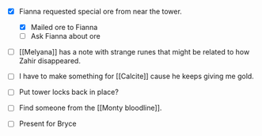 - [x] Fianna requested special ore from near the tower. 
	- [x] Mailed ore to Fianna
	- [ ] Ask Fianna about ore
- [ ] [[Melyana]] has a note with strange runes that might be related to how Zahir disappeared.
- [ ] I have to make something for [[Calcite]] cause he keeps giving me gold.
- [ ] Put tower locks back in place? 
- [ ] Find someone from the [[Monty bloodline]].
- [ ] Present for Bryce






